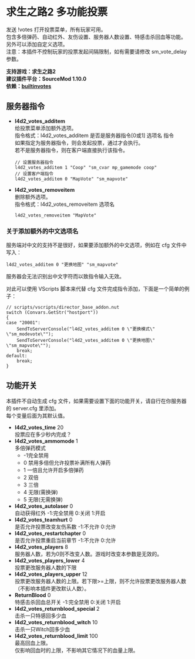 # 求生之路2 多功能投票

发送 !votes 打开投票菜单，所有玩家可用。  
包含多倍弹药、自动红外、友伤设置、服务器人数设置、特感击杀回血等功能。  
另外可以添加自定义选项。  
注意：本插件不控制玩家的投票发起间隔限制，如有需要请修改 sm_vote_delay 参数。

**支持游戏：求生之路2**  
**建议插件平台：SourceMod 1.10.0**  
**依赖：[builtinvotes](https://github.com/LinGe515/L4D_LinGe_Plugins/tree/main/依赖的扩展与插件/builtinvotes)**

## 服务器指令

- **l4d2_votes_additem**  
	给投票菜单添加额外选项。  
	指令格式：l4d2_votes_additem 是否是服务器指令[0或1] 选项名 指令  
	如果指定为服务器指令，则会发起投票，通过才会执行。  
	若不是服务器指令，则在客户端直接执行该指令。
	
	```
	// 设置服务器指令
	l4d2_votes_additem 1 "Coop" "sm_cvar mp_gamemode coop"
	// 设置客户端指令
	l4d2_votes_additem 0 "MapVote" "sm_mapvote"
	```
	
- **l4d2_votes_removeitem**  
	删除额外选项。  
	指令格式：l4d2_votes_removeitem 选项名  

	```
	l4d2_votes_removeitem "MapVote"
	```

### 关于添加额外的中文选项名

服务端对中文的支持不是很好，如果要添加额外的中文选项，例如在 cfg 文件中写入：  

```
l4d2_votes_additem 0 "更换地图" "sm_mapvote"
```

服务器会无法识别出中文字符而以致指令输入无效。

对此可以使用 VScripts 脚本来代替 cfg 文件完成指令添加，下面是一个简单的例子：

``` squirrel
// scripts/vscripts/director_base_addon.nut
switch (Convars.GetStr("hostport"))
{
case "20001":
	SendToServerConsole("l4d2_votes_additem 0 \"更换模式\" \"sm_modevote\"");
	SendToServerConsole("l4d2_votes_additem 0 \"更换地图\" \"sm_mapvote\"");
	break;
default:
	break;
}
```



## 功能开关

本插件不自动生成 cfg 文件，如果需要设置下面的功能开关，请自行在你服务器的 server.cfg 里添加。  
每个变量后面为其默认值。

- **l4d2_votes_time**  20  
	投票应在多少秒内完成？
- **l4d2_votes_ammomode** 1  
	多倍弹药模式
	- -1完全禁用
	- 0 禁用多倍但允许投票补满所有人弹药
	- 1 一倍且允许开启多倍弹药
	- 2 双倍
	- 3 三倍
	- 4 无限(需换弹)
	- 5 无限(无需换弹)
- **l4d2_votes_autolaser** 0  
	自动获得红外 -1:完全禁用 0:关闭 1:开启
- **l4d2_votes_teamhurt** 0  
	是否允许投票改变友伤系数 -1:不允许 0:允许
- **l4d2_votes_restartchapter** 0  
	是否允许投票重启当前章节 -1:不允许 0:允许
- **l4d2_votes_players** 8  
	服务器人数，若为0则不改变人数。游戏时改变本参数是无效的。
- **l4d2_votes_players_lower** 4  
	投票更改服务器人数的下限
- **l4d2_votes_players_upper** 12  
	投票更改服务器人数的上限。若下限>=上限，则不允许投票更改服务器人数（不影响本插件更改默认人数）。
- **ReturnBlood** 0  
	特感击杀回血总开关 -1:完全禁用 0:关闭 1:开启
- **l4d2_votes_returnblood_special** 2  
	击杀一只特感回多少血
- **l4d2_votes_returnblood_witch** 10  
	击杀一只Witch回多少血
- **l4d2_votes_returnblood_limit** 100  
	最高回血上限。  
	仅影响回血时的上限，不影响其它情况下的血量上限。